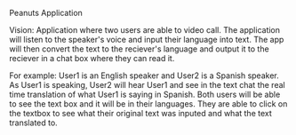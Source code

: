 Peanuts Application

Vision: Application where two users are able to video call. The application will listen to the speaker's voice and input their language into text. The app will then convert the text to the reciever's language and output it to the reciever in a chat box where they can read it.

For example: User1 is an English speaker and User2 is a Spanish speaker. As User1 is speaking, User2 will hear User1 and see in the text chat the real time translation of what User1 is saying in Spanish. Both users will be able to see the text box and it will be in their languages. They are able to click on the textbox to see what their original text was inputed and what the text translated to.